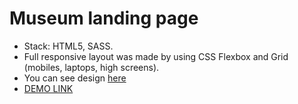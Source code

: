 # Museum landing page
 - Stack: HTML5, SASS.
 - Full responsive layout was made by using CSS Flexbox and Grid (mobiles, laptops, high screens).
 - You can see design [here](https://www.figma.com/file/HL3XGt5ZatvJoYBhOaWY5x/museum-prototype?node-id=323%3A1957)
 - [DEMO LINK](https://dmitry-puhliakov.github.io/landing_Museum/)
